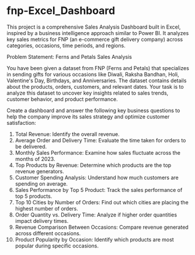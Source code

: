 # fnp-Excel_Dashboard
This project is a comprehensive Sales Analysis Dashboard built in Excel, inspired by a business intelligence approach similar to Power BI. It analyzes key sales metrics for FNP (an e-commerce gift delivery company) across categories, occasions, time periods, and regions.


Problem Statement: Ferns and Petals Sales Analysis

You have been given a dataset from FNP (Ferns and Petals) that specializes in sending gifts for various occasions like Diwali, Raksha Bandhan, Holi, Valentine's Day, Birthdays, and Anniversaries. The dataset contains details about the products, orders, customers, and relevant dates. Your task is to analyze this dataset to uncover key insights related to sales trends, customer behavior, and product performance.

Create a dashboard and answer the following key business questions to help the company improve its sales strategy and optimize customer satisfaction:

 1. Total Revenue: Identify the overall revenue.
 2. Average Order and Delivery Time: Evaluate the time taken for orders to be delivered.
 3. Monthly Sales Performance: Examine how sales fluctuate across the months of 2023.
 4. Top Products by Revenue: Determine which products are the top revenue generators.
 5. Customer Spending Analysis: Understand how much customers are spending on average.
 6. Sales Performance by Top 5 Product: Track the sales performance of top 5 products.
 7. Top 10 Cities by Number of Orders: Find out which cities are placing the highest number of orders.
 8. Order Quantity vs. Delivery Time: Analyze if higher order quantities impact delivery times.
 9. Revenue Comparison Between Occasions: Compare revenue generated across different occasions.
10. Product Popularity by Occasion: Identify which products are most popular during specific occasions.
